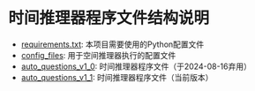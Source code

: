 # 时间推理器程序文件结构说明

- [requirements.txt](requirements.txt): 本项目需要使用的Python配置文件
- [config_files](config_files): 用于空间推理器执行的配置文件
- [auto_questions_v1_0](auto_questions_v1_0): 时间推理器程序文件（于2024-08-16弃用）
- [auto_questions_v1_1](auto_questions_v1_1): 时间推理器程序文件（当前版本）